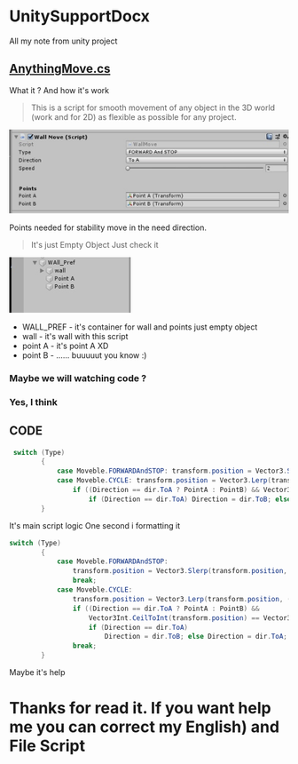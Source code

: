 # UnitySupportDocx
All my note from unity project
## [AnythingMove.cs](AnythingMove.cs)
What it ? And how it's work
>This is a script for smooth movement of any object in the 3D world (work and for 2D) as flexible as possible for any project.

![inspector](ZDPMa9S1ZF4[1].jpg)

Points needed for stability move in the need direction.
> It's just Empty Object 
Just check it

![Hierarchy](IMB5WLiz9SY[1].jpg)

* WALL_PREF - it's container for wall and points just empty object
* wall - it's wall with this script
* point A - it's point A XD
* point B - ...... buuuuut you know :) 

### Maybe we will watching code ?
### Yes, I think

## CODE
```C#
 switch (Type)
        {
            case Moveble.FORWARDAndSTOP: transform.position = Vector3.Slerp(transform.position, (Direction == dir.ToA ? PointA : PointB).position, Time.deltaTime / (12 - Speed)); break;
            case Moveble.СYCLE: transform.position = Vector3.Lerp(transform.position, (Direction == dir.ToA ? PointA : PointB).position, Time.deltaTime / (12 - Speed));
                if ((Direction == dir.ToA ? PointA : PointB) && Vector3Int.CeilToInt(transform.position) == Vector3Int.CeilToInt((Direction == dir.ToA ? PointA : PointB).position))
                    if (Direction == dir.ToA) Direction = dir.ToB; else Direction = dir.ToA; break;
        }
```
It's main script logic
One second i formatting it
```C#
switch (Type)
        {
            case Moveble.FORWARDAndSTOP:
                transform.position = Vector3.Slerp(transform.position, (Direction == dir.ToA ? PointA : PointB).position, Time.deltaTime / (12 - Speed));
                break;
            case Moveble.СYCLE:
                transform.position = Vector3.Lerp(transform.position, (Direction == dir.ToA ? PointA : PointB).position, Time.deltaTime / (12 - Speed));
                if ((Direction == dir.ToA ? PointA : PointB) &&
                    Vector3Int.CeilToInt(transform.position) == Vector3Int.CeilToInt((Direction == dir.ToA ? PointA : PointB).position))
                    if (Direction == dir.ToA)
                        Direction = dir.ToB; else Direction = dir.ToA;
                break;
        }
```
Maybe it's help

# Thanks for read it. If you want help me you can correct my English) and File Script
